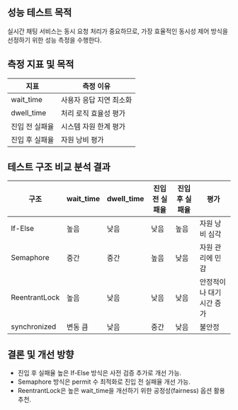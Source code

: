 ## 성능 테스트 목적
실시간 채팅 서비스는 동시 요청 처리가 중요하므로, 가장 효율적인 동시성 제어 방식을 선정하기 위한 성능 측정을 수행한다.

## 측정 지표 및 목적
| 지표 | 측정 이유 |
|---|---|
| wait_time | 사용자 응답 지연 최소화 |
| dwell_time | 처리 로직 효율성 평가 |
| 진입 전 실패율 | 시스템 자원 한계 평가 |
| 진입 후 실패율 | 자원 낭비 평가 |

## 테스트 구조 비교 분석 결과
| 구조 | wait_time | dwell_time | 진입 전 실패율 | 진입 후 실패율 | 평가 |
|---|---|---|---|---|---|
| If-Else | 높음 | 낮음 | 낮음 | 높음 | 자원 낭비 심각 |
| Semaphore | 중간 | 중간 | 높음 | 낮음 | 자원 관리에 민감 |
| ReentrantLock | 높음 | 낮음 | 낮음 | 낮음 | 안정적이나 대기 시간 증가 |
| synchronized | 변동 큼 | 낮음 | 중간 | 낮음 | 불안정 |

## 결론 및 개선 방향
- 진입 후 실패율 높은 If-Else 방식은 사전 검증 추가로 개선 가능.
- Semaphore 방식은 permit 수 최적화로 진입 전 실패율 개선 가능.
- ReentrantLock은 높은 wait_time을 개선하기 위한 공정성(fairness) 옵션 활용 추천.
